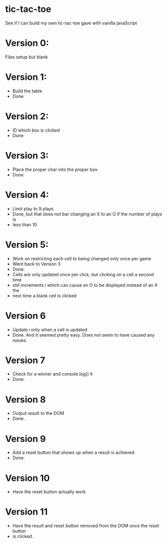 # tic-tac-toe
See if I can build my own tic-tac-toe gave with vanilla javaScript

# Version 0:
Files setup but blank

# Version 1:
- Build the table
- Done

# Version 2:
- ID which box is clicked
- Done

# Version 3:
- Place the proper char into the proper box
- Done

# Version 4:
- Limit play to 9 plays
- Done, but that does not bar changing an X to an O if the number of plays is
-   less than 10

# Version 5:
- Work on restricting each cell to being changed only once per game
- Went back to Version 3
- Done.
-   Cells are only updated once per click, but clicking on a cell a second time
-   still increments i which can cause an O to be displayed instead of an X the
-   next time a blank cell is clicked

# Version 6
- Update i only when a cell is updated
- Done. And it seemed pretty easy. Does not seem to have caused any issues.

# Version 7
- Check for a winner and console.log() it
- Done.

# Version 8
- Output result to the DOM
- Done.

# Version 9
- Add a reset button that shows up when a result is achieved
- Done.

# Version 10
- Have the reset button actually work

# Version 11
- Have the result and reset button removed from the DOM once the reset button
-   is clicked.